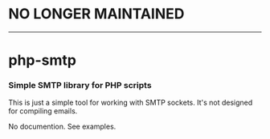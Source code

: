# NO LONGER MAINTAINED

---

# php-smtp

### Simple SMTP library for PHP scripts

This is just a simple tool for working with SMTP sockets. It's not designed for compiling emails.

No documention. See examples.
